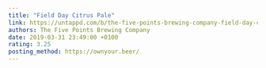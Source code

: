 ```yaml
---
title: "Field Day Citrus Pale"
link: https://untappd.com/b/the-five-points-brewing-company-field-day-citrus-pale/2050694
authors: The Five Points Brewing Company
date: 2019-03-31 23:49:00 +0100
rating: 3.25
posting_method: https://ownyour.beer/
---
```

